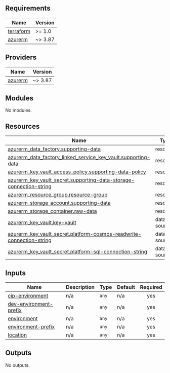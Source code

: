 <!-- BEGIN_TF_DOCS -->
## Requirements

| Name | Version |
|------|---------|
| <a name="requirement_terraform"></a> [terraform](#requirement\_terraform) | >= 1.0 |
| <a name="requirement_azurerm"></a> [azurerm](#requirement\_azurerm) | ~> 3.87 |

## Providers

| Name | Version |
|------|---------|
| <a name="provider_azurerm"></a> [azurerm](#provider\_azurerm) | ~> 3.87 |

## Modules

No modules.

## Resources

| Name | Type |
|------|------|
| [azurerm_data_factory.supporting-data](https://registry.terraform.io/providers/hashicorp/azurerm/latest/docs/resources/data_factory) | resource |
| [azurerm_data_factory_linked_service_key_vault.supporting-data](https://registry.terraform.io/providers/hashicorp/azurerm/latest/docs/resources/data_factory_linked_service_key_vault) | resource |
| [azurerm_key_vault_access_policy.supporting-data-policy](https://registry.terraform.io/providers/hashicorp/azurerm/latest/docs/resources/key_vault_access_policy) | resource |
| [azurerm_key_vault_secret.supporting-data-storage-connection-string](https://registry.terraform.io/providers/hashicorp/azurerm/latest/docs/resources/key_vault_secret) | resource |
| [azurerm_resource_group.resource-group](https://registry.terraform.io/providers/hashicorp/azurerm/latest/docs/resources/resource_group) | resource |
| [azurerm_storage_account.supporting-data](https://registry.terraform.io/providers/hashicorp/azurerm/latest/docs/resources/storage_account) | resource |
| [azurerm_storage_container.raw-data](https://registry.terraform.io/providers/hashicorp/azurerm/latest/docs/resources/storage_container) | resource |
| [azurerm_key_vault.key-vault](https://registry.terraform.io/providers/hashicorp/azurerm/latest/docs/data-sources/key_vault) | data source |
| [azurerm_key_vault_secret.platform-cosmos-readwrite-connection-string](https://registry.terraform.io/providers/hashicorp/azurerm/latest/docs/data-sources/key_vault_secret) | data source |
| [azurerm_key_vault_secret.platform-sql-connection-string](https://registry.terraform.io/providers/hashicorp/azurerm/latest/docs/data-sources/key_vault_secret) | data source |

## Inputs

| Name | Description | Type | Default | Required |
|------|-------------|------|---------|:--------:|
| <a name="input_cip-environment"></a> [cip-environment](#input\_cip-environment) | n/a | `any` | n/a | yes |
| <a name="input_dev-environment-prefix"></a> [dev-environment-prefix](#input\_dev-environment-prefix) | n/a | `any` | n/a | yes |
| <a name="input_environment"></a> [environment](#input\_environment) | n/a | `any` | n/a | yes |
| <a name="input_environment-prefix"></a> [environment-prefix](#input\_environment-prefix) | n/a | `any` | n/a | yes |
| <a name="input_location"></a> [location](#input\_location) | n/a | `any` | n/a | yes |

## Outputs

No outputs.
<!-- END_TF_DOCS -->